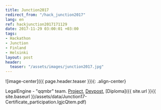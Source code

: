 ```yaml
---
title: Junction2017
redirect_from: "/hack_junction2017"
lang: en
ref: hackjunction2017171129
date: 2017-11-29 03:00:01 +03:00
tags:
- Hackathon
- Junction
- Finland
- Helsinki
layout: post
header:
  teaser: "/assets/images/junction2017.jpg"
---
```


![image-center]({{ page.header.teaser }}){: .align-center}

LegalEngine - "qqmbr" team. [Project](https://github.com/akarazeev/LegalTech), [Devpost](https://devpost.com/software/legalengine), [Diploma]({{ site.url }}{{ site.baseurl }}/assets/data/Junction17-Certificate_participation.IgjcQtem.pdf)
